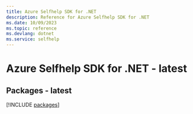 ```yaml
---
title: Azure Selfhelp SDK for .NET
description: Reference for Azure Selfhelp SDK for .NET
ms.date: 10/09/2023
ms.topic: reference
ms.devlang: dotnet
ms.service: selfhelp
---
```

# Azure Selfhelp SDK for .NET - latest
## Packages - latest
[!INCLUDE [packages](selfhelp-index.md)]
